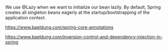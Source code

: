 We use @Lazy when we want to initialize our bean lazily. By default, Spring creates all singleton beans eagerly at the startup/bootstrapping of the application context.

https://www.baeldung.com/spring-core-annotations

https://www.baeldung.com/inversion-control-and-dependency-injection-in-spring